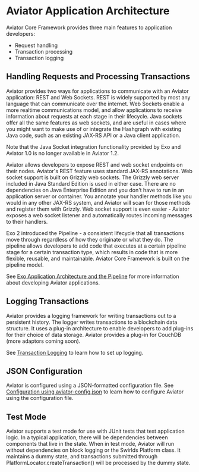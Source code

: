 Aviator Application Architecture
============================
Aviator Core Framework provides three main features to application developers:
* Request handling
* Transaction processing
* Transaction logging

## Handling Requests and Processing Transactions
Aviator provides two ways for applications to communicate with an Aviator application:  REST and Web Sockets.  REST is widely supported by most any language that can communicate over the internet.  Web Sockets enable a more realtime communications model, and allow applications to receive information about requests at each stage in their lifecycle.  Java sockets offer all the same features as web sockets, and are useful in cases where you might want to make use of or integrate the Hashgraph with existing Java code, such as an existing JAX-RS API or a Java client application.

Note that the Java Socket integration functionality provided by Exo and Aviator 1.0 is no longer available in Aviator 1.2.

Aviator allows developers to expose REST and web socket endpoints on their nodes.  Aviator's REST feature uses standard JAX-RS annotations.  Web socket support is built on Grizzly web sockets.  The Grizzly web server included in Java Standard Edition is used in either case.  There are no dependencies on Java Enterprise Edition and you don't have to run in an application server or container.  You annotate your handler methods like you would in any other JAX-RS system, and Aviator will scan for those methods and register them with Grizzly.  Web socket support is even easier - Aviator exposes a web socket listener and automatically routes incoming messages to their handlers.

Exo 2 introduced the Pipeline - a consistent lifecycle that all transactions move through regardless of how they originate or what they do.  The pipeline allows developers to add code that executes at a certain pipeline stage for a certain transaction type, which results in code that is more flexible, reusable, and maintainable.  Aviator Core Framework is built on the pipeline model.

See [Exo Application Architecture and the Pipeline](Pipeline.md) for more information about developing Aviator applications.

## Logging Transactions
Aviator provides a logging framework for writing transactions out to a persistent history.  The logger writes transactions to a blockchain data structure.  It uses a plug-in architecture to enable developers to add plug-ins for their choice of data storage.  Aviator provides a plug-in for CouchDB (more adaptors coming soon).

See [Transaction Logging](TransactionLogging.md) to learn how to set up logging. 

## JSON Configuration
Aviator is configured using a JSON-formatted configuration file.  See [Configuration using aviator-config.json](JSONConfig.md) to learn how to configure Aviator using the configuration file.

## Test Mode
Aviator supports a test mode for use with JUnit tests that test application logic.  In a typical application, there will be dependencies between components that live in the state.  When in test mode, Aviator will run without dependencies on block logging or the Swirlds Platform class.  It maintains a dummy state, and transactions submitted through PlatformLocator.createTransaction() will be processed by the dummy state.
